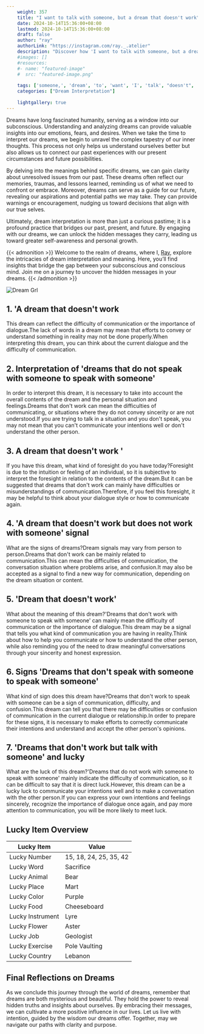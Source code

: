 ```yaml
---
    weight: 357
    title: "I want to talk with someone, but a dream that doesn't work"  # Assuming 'title' column exists
    date: 2024-10-14T15:36:00+08:00
    lastmod: 2024-10-14T15:36:00+08:00
    draft: false
    author: "ray"
    authorLink: "https://instagram.com/ray._.atelier"
    description: "Discover how 'I want to talk with someone, but a dream that doesn't work' can interpret your future and uncover its significant meanings in your life."
    #images: []
    #resources:
    #- name: "featured-image"
    #  src: "featured-image.png"
    
    tags: ['someone,', 'dream', 'to', 'want', 'I', 'talk', "doesn't", 'work', 'that']
    categories: ["Dream Interpretation"]
    
    lightgallery: true
---
```

    
Dreams have long fascinated humanity, serving as a window into our subconscious. Understanding and analyzing dreams can provide valuable insights into our emotions, fears, and desires. When we take the time to interpret our dreams, we begin to unravel the complex tapestry of our inner thoughts. This process not only helps us understand ourselves better but also allows us to connect our past experiences with our present circumstances and future possibilities.

By delving into the meanings behind specific dreams, we can gain clarity about unresolved issues from our past. These dreams often reflect our memories, traumas, and lessons learned, reminding us of what we need to confront or embrace. Moreover, dreams can serve as a guide for our future, revealing our aspirations and potential paths we may take. They can provide warnings or encouragement, nudging us toward decisions that align with our true selves.

Ultimately, dream interpretation is more than just a curious pastime; it is a profound practice that bridges our past, present, and future. By engaging with our dreams, we can unlock the hidden messages they carry, leading us toward greater self-awareness and personal growth.

{{< admonition >}}
Welcome to the realm of dreams, where I, [Ray](https://instagram.com/ray._.atelier), explore the intricacies of dream interpretation and meaning. Here, you’ll find insights that bridge the gap between your subconscious and conscious mind. Join me on a journey to uncover the hidden messages in your dreams.
{{< /admonition >}}

![Dream Grl](https://cdn.pixabay.com/photo/2017/11/02/03/35/gothic-2910057_1280.jpg "Dream Grl")

## 1. 'A dream that doesn't work
This dream can reflect the difficulty of communication or the importance of dialogue.The lack of words in a dream may mean that efforts to convey or understand something in reality may not be done properly.When interpreting this dream, you can think about the current dialogue and the difficulty of communication.

## 2. Interpretation of 'dreams that do not speak with someone to speak with someone'
In order to interpret this dream, it is necessary to take into account the overall contents of the dream and the personal situation and feelings.Dreams that don't work can mean the difficulties of communicating, or situations where they do not convey sincerity or are not understood.If you are trying to talk in a situation and you don't speak, you may not mean that you can't communicate your intentions well or don't understand the other person.

## 3. A dream that doesn't work '
If you have this dream, what kind of foresight do you have today?Foresight is due to the intuition or feeling of an individual, so it is subjective to interpret the foresight in relation to the contents of the dream.But it can be suggested that dreams that don't work can mainly have difficulties or misunderstandings of communication.Therefore, if you feel this foresight, it may be helpful to think about your dialogue style or how to communicate again.

## 4. 'A dream that doesn't work but does not work with someone' signal
What are the signs of dreams?Dream signals may vary from person to person.Dreams that don't work can be mainly related to communication.This can mean the difficulties of communication, the conversation situation where problems arise, and confusion.It may also be accepted as a signal to find a new way for communication, depending on the dream situation or content.

## 5. 'Dream that doesn't work'
What about the meaning of this dream?'Dreams that don't work with someone to speak with someone' can mainly mean the difficulty of communication or the importance of dialogue.This dream may be a signal that tells you what kind of communication you are having in reality.Think about how to help you communicate or how to understand the other person, while also reminding you of the need to draw meaningful conversations through your sincerity and honest expression.

## 6. Signs 'Dreams that don't speak with someone to speak with someone'
What kind of sign does this dream have?Dreams that don't work to speak with someone can be a sign of communication, difficulty, and confusion.This dream can tell you that there may be difficulties or confusion of communication in the current dialogue or relationship.In order to prepare for these signs, it is necessary to make efforts to correctly communicate their intentions and understand and accept the other person's opinions.

## 7. 'Dreams that don't work but talk with someone' and lucky
What are the luck of this dream?'Dreams that do not work with someone to speak with someone' mainly indicate the difficulty of communication, so it can be difficult to say that it is direct luck.However, this dream can be a lucky luck to communicate your intentions well and to make a conversation with the other person.If you can express your own intentions and feelings sincerely, recognize the importance of dialogue once again, and pay more attention to communication, you will be more likely to meet luck.

## Lucky Item Overview
| Lucky Item          | Value              |
|---------------|--------------------|
| Lucky Number        | 15, 18, 24, 25, 35, 42  |
| Lucky Word          | Sacrifice |
| Lucky Animal        | Bear |
| Lucky Place         | Mart     |
| Lucky Color         | Purple     |
| Lucky Food          | Cheeseboard      |
| Lucky Instrument    | Lyre |
| Lucky Flower        | Aster    |
| Lucky Job           | Geologist       |
| Lucky Exercise      | Pole Vaulting  |
| Lucky Country       | Lebanon    |


##  Final Reflections on Dreams

As we conclude this journey through the world of dreams, remember that dreams are both mysterious and beautiful. They hold the power to reveal hidden truths and insights about ourselves. By embracing their messages, we can cultivate a more positive influence in our lives. Let us live with intention, guided by the wisdom our dreams offer. Together, may we navigate our paths with clarity and purpose.
